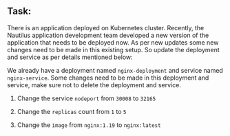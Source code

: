 ## Task:

There is an application deployed on Kubernetes cluster. Recently, the Nautilus application development team developed a new version of the application that needs to be deployed now. As per new updates some new changes need to be made in this existing setup. So update the deployment and service as per details mentioned below:

We already have a deployment named `nginx-deployment` and service named `nginx-service`. Some changes need to be made in this deployment and service, make sure not to delete the deployment and service.

1. Change the service `nodeport` from `30008` to `32165`

2. Change the `replicas` count from `1` to `5`

3. Change the `image` from `nginx:1.19` to `nginx:latest`